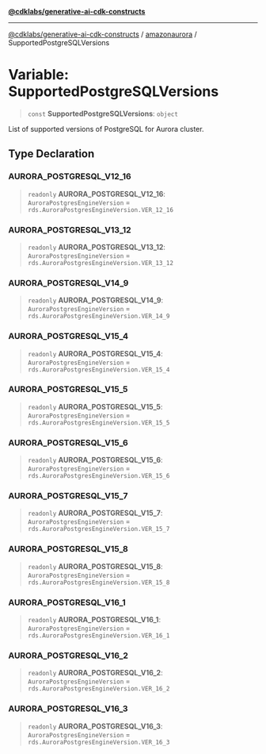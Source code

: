 [**@cdklabs/generative-ai-cdk-constructs**](../../../../README.md)

***

[@cdklabs/generative-ai-cdk-constructs](../../../../README.md) / [amazonaurora](../README.md) / SupportedPostgreSQLVersions

# Variable: SupportedPostgreSQLVersions

> `const` **SupportedPostgreSQLVersions**: `object`

List of supported versions of PostgreSQL for Aurora cluster.

## Type Declaration

### AURORA\_POSTGRESQL\_V12\_16

> `readonly` **AURORA\_POSTGRESQL\_V12\_16**: `AuroraPostgresEngineVersion` = `rds.AuroraPostgresEngineVersion.VER_12_16`

### AURORA\_POSTGRESQL\_V13\_12

> `readonly` **AURORA\_POSTGRESQL\_V13\_12**: `AuroraPostgresEngineVersion` = `rds.AuroraPostgresEngineVersion.VER_13_12`

### AURORA\_POSTGRESQL\_V14\_9

> `readonly` **AURORA\_POSTGRESQL\_V14\_9**: `AuroraPostgresEngineVersion` = `rds.AuroraPostgresEngineVersion.VER_14_9`

### AURORA\_POSTGRESQL\_V15\_4

> `readonly` **AURORA\_POSTGRESQL\_V15\_4**: `AuroraPostgresEngineVersion` = `rds.AuroraPostgresEngineVersion.VER_15_4`

### AURORA\_POSTGRESQL\_V15\_5

> `readonly` **AURORA\_POSTGRESQL\_V15\_5**: `AuroraPostgresEngineVersion` = `rds.AuroraPostgresEngineVersion.VER_15_5`

### AURORA\_POSTGRESQL\_V15\_6

> `readonly` **AURORA\_POSTGRESQL\_V15\_6**: `AuroraPostgresEngineVersion` = `rds.AuroraPostgresEngineVersion.VER_15_6`

### AURORA\_POSTGRESQL\_V15\_7

> `readonly` **AURORA\_POSTGRESQL\_V15\_7**: `AuroraPostgresEngineVersion` = `rds.AuroraPostgresEngineVersion.VER_15_7`

### AURORA\_POSTGRESQL\_V15\_8

> `readonly` **AURORA\_POSTGRESQL\_V15\_8**: `AuroraPostgresEngineVersion` = `rds.AuroraPostgresEngineVersion.VER_15_8`

### AURORA\_POSTGRESQL\_V16\_1

> `readonly` **AURORA\_POSTGRESQL\_V16\_1**: `AuroraPostgresEngineVersion` = `rds.AuroraPostgresEngineVersion.VER_16_1`

### AURORA\_POSTGRESQL\_V16\_2

> `readonly` **AURORA\_POSTGRESQL\_V16\_2**: `AuroraPostgresEngineVersion` = `rds.AuroraPostgresEngineVersion.VER_16_2`

### AURORA\_POSTGRESQL\_V16\_3

> `readonly` **AURORA\_POSTGRESQL\_V16\_3**: `AuroraPostgresEngineVersion` = `rds.AuroraPostgresEngineVersion.VER_16_3`

